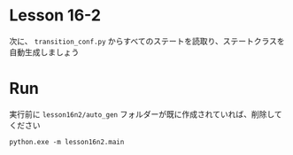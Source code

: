 # Lesson 16-2

次に、 `transition_conf.py` からすべてのステートを読取り、ステートクラスを自動生成しましょう  

# Run

実行前に `lesson16n2/auto_gen` フォルダーが既に作成されていれば、削除してください  

```shell
python.exe -m lesson16n2.main
```
